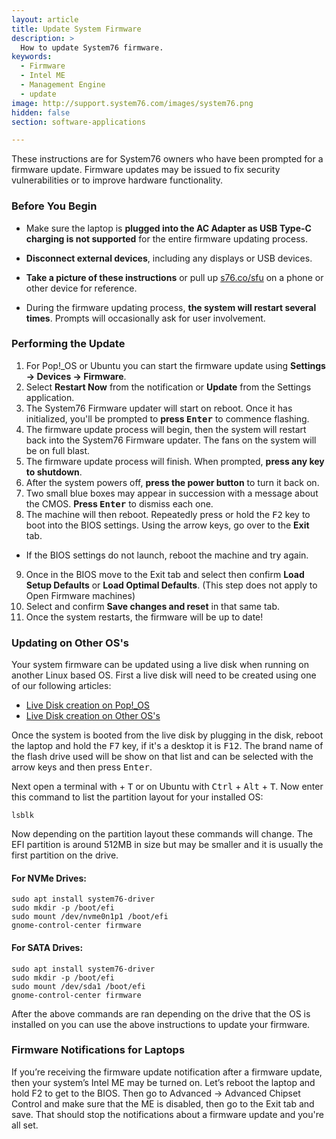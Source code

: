 ```yaml
---
layout: article
title: Update System Firmware
description: >
  How to update System76 firmware.
keywords:
  - Firmware
  - Intel ME
  - Management Engine
  - update
image: http://support.system76.com/images/system76.png
hidden: false
section: software-applications

---
```


These instructions are for System76 owners who have been prompted for a firmware update. Firmware updates may be issued to fix security vulnerabilities or to improve hardware functionality.

### Before You Begin

* Make sure the laptop is **plugged into the AC Adapter as USB Type-C charging is not supported** for the entire firmware updating process.

* **Disconnect external devices**, including any displays or USB devices.

* **Take a picture of these instructions** or pull up [s76.co/sfu](https://s76.co/sfu) on a phone or other device for reference. 

* During the firmware updating process, **the system will restart several times**. Prompts will occasionally ask for user involvement.

### Performing the Update

1. For Pop!_OS or Ubuntu you can start the firmware update using **Settings -> Devices -> Firmware**.
2. Select **Restart Now** from the notification or **Update** from the Settings application.
3. The System76 Firmware updater will start on reboot. Once it has initialized, you'll be prompted to **press <kbd>Enter</kbd>** to commence flashing.
4. The firmware update process will begin, then the system will restart back into the System76 Firmware updater. The fans on the system will be on full blast.
5. The firmware update process will finish. When prompted, **press any key to shutdown**.
6. After the system powers off, **press the power button** to turn it back on.
7. Two small blue boxes may appear in succession with a message about the CMOS. **Press <kbd>Enter</kbd>** to dismiss each one.
8. The machine will then reboot. Repeatedly press or hold the <kbd>F2</kbd> key to boot into the BIOS settings. Using the arrow keys, go over to the **Exit** tab.
 - If the BIOS settings do not launch, reboot the machine and try again.
9. Once in the BIOS move to the Exit tab and select then confirm **Load Setup Defaults** or **Load Optimal Defaults**. (This step does not apply to Open Firmware machines)
10. Select and confirm **Save changes and reset** in that same tab.
11. Once the system restarts, the firmware will be up to date!

### Updating on Other OS's

Your system firmware can be updated using a live disk when running on another Linux based OS. First a live disk will need to be created using one of our following articles:

- [Live Disk creation on Pop!_OS](/articles/pop-live-disk/)
- [Live Disk creation on Other OS's](/articles/live-disk/)

Once the system is booted from the live disk by plugging in the disk, reboot the laptop and hold the <kbd>F7</kbd> key, if it's a desktop it is <kbd>F12</kbd>. The brand name of the flash drive used will be show on that list and can be selected with the arrow keys and then press <kbd>Enter</kbd>.

Next open a terminal with <kbd><span class="fl-pop-key"></span></kbd> + <kbd>T</kbd> or on Ubuntu with <kbd>Ctrl</kbd> + <kbd>Alt</kbd> + <kbd>T</kbd>. Now enter this command to list the partition layout for your installed OS:

```
lsblk
```

Now depending on the partition layout these commands will change. The EFI partition is around 512MB in size but may be smaller and it is usually the first partition on the drive.

#### For NVMe Drives:

```
sudo apt install system76-driver
sudo mkdir -p /boot/efi
sudo mount /dev/nvme0n1p1 /boot/efi
gnome-control-center firmware
```

#### For SATA Drives:

```
sudo apt install system76-driver
sudo mkdir -p /boot/efi
sudo mount /dev/sda1 /boot/efi
gnome-control-center firmware
```

After the above commands are ran depending on the drive that the OS is installed on you can use the above instructions to update your firmware.

### Firmware Notifications for Laptops

If you’re receiving the firmware update notification after a firmware update, then your system’s Intel ME may be turned on. Let’s reboot the laptop and hold F2 to get to the BIOS. Then go to Advanced -> Advanced Chipset Control and make sure that the ME is disabled, then go to the Exit tab and save. That should stop the notifications about a firmware update and you're all set. 
